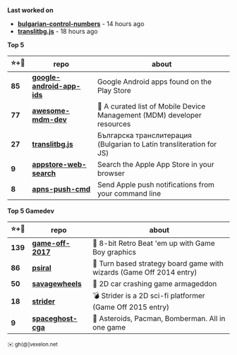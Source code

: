 **Last worked on**

  - **[bulgarian-control-numbers](https://github.com/petarov/bulgarian-control-numbers)** - 14 hours ago
  - **[translitbg.js](https://github.com/petarov/translitbg.js)** - 18 hours ago

**Top 5**

| :star:+:fork_and_knife: | repo | about | 
| ----------------------- | ---- | ----- |
**85** | **[google-android-app-ids](https://github.com/petarov/google-android-app-ids)** | Google Android apps found on the Play Store
**77** | **[awesome-mdm-dev](https://github.com/petarov/awesome-mdm-dev)** | :iphone: A curated list of Mobile Device Management (MDM) developer resources
**27** | **[translitbg.js](https://github.com/petarov/translitbg.js)** | Българска транслитерация (Bulgarian to Latin transliteration for JS)
**9** | **[appstore-web-search](https://github.com/petarov/appstore-web-search)** | Search the Apple App Store in your browser
**8** | **[apns-push-cmd](https://github.com/petarov/apns-push-cmd)** | Send Apple push notifications from your command line

**Top 5 Gamedev**

| :star:+:fork_and_knife: | repo | about | 
| ----------------------- | ---- | ----- |
**139** | **[game-off-2017](https://github.com/kenamick/game-off-2017)** | 👊  8-bit Retro Beat 'em up with Game Boy graphics 
**86** | **[psiral](https://github.com/kenamick/psiral)** | :game_die: Turn based strategy board game with wizards (Game Off 2014 entry)
**50** | **[savagewheels](https://github.com/kenamick/savagewheels)** | :checkered_flag: 2D car crashing game armageddon
**18** | **[strider](https://github.com/kenamick/strider)** | :bomb: Strider is a 2D sci-fi platformer (Game Off 2015 entry)
**9** | **[spaceghost-cga](https://github.com/kenamick/spaceghost-cga)** | :space_invader: Asteroids, Pacman, Bomberman. All in one game

<sub>:envelope: gh(@]vexelon.net</sub>